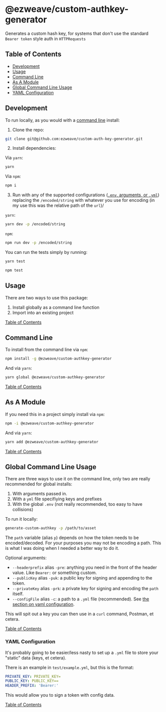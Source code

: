 # @ezweave/custom-authkey-generator

Generates a custom hash key, for systems that don't use the standard `Bearer token` style auth in `HTTPRequests`

## Table of Contents

* [Development](#development)
* [Usage](#usage)
* [Command Line](#command-line)
* [As A Module](#as-a-module)
* [Global Command Line Usage](#global-command-line-usage) 
* [YAML Configuration](#yaml-configuration)


## Development

To run locally, as you would with a [command line](#command-line) install:

1. Clone the repo:

```bash
git clone git@github.com:ezweave/custom-auth-key-generator.git
```

2. Install dependencies:

Via `yarn`:

```bash
yarn
```

Via `npm`:

```bash
npm i
```

3. Run with any of the supported configurations ([`.env`, arguments, or `.yml`](#global-command-line-usage)) replacing the `/encoded/string` with
whatever you use for encoding (in my use this was the relative path of the `url`)/

`yarn`:

```bash
yarn dev -p /encoded/string 
```

`npm`:

```bash
npm run dev -p /encoded/string
```

You can run the tests simply by running:

```bash
yarn test
```

```bash
npm test
```


## Usage

There are two ways to use this package:

1. Install globally as a command line function
1. Import into an existing project


[Table of Contents](#table-of-contents)


## Command Line

To install from the command line via `npm`:

```bash
npm install -g @ezweave/custom-authkey-generator
```

And via `yarn`:

```bash
yarn global @ezweave/custom-authkey-generator
```


[Table of Contents](#table-of-contents)


## As A Module

If you need this in a project simply install via `npm`:

```bash
npm -i @ezweave/custom-authkey-generator
```

And via `yarn`:

```bash
yarn add @ezweave/custom-authkey-generator
```


[Table of Contents](#table-of-contents)


## Global Command Line Usage

There are three ways to use it on the command line, only two are really recommended for global installs:
1. With arguments passed in.
1. With a `yml` file specifiying keys and prefixes
1. With the global `.env` (not really recommended, too easy to have collisions)

To run it locally:

```bash
generate-custom-authkey -p /path/to/asset
```

The `path` variable (alias `p`) depends on how the token needs to be encoded/decoded.  For your purposes you may not be encoding a path.  This is what I was doing when I needed a better way to do it.  

Optional arguments:
* `--headerprefix` alias `-pre`: anything you need in the front of the header value.  Like `Bearer:` or something custom.
* `--publicKey` alias `-puk`: a public key for signing and appending to the token.
* `--privateKey` alias `-prk`: a private key for signing and encoding the `path` itself.
* `--configFile` alias `-c`: a path to a `.yml` file (recommended).  See [the section on yaml configuration](#yaml-configuration).

This will spit out a key you can then use in a `curl` command, Postman, et cetera.


[Table of Contents](#table-of-contents)


### YAML Configuration

It's probably going to be easier/less nasty to set up a `.yml` file to store your "static" data (keys, et cetera).

There is an example in `test/example.yml`, but this is the format:

```yml
PRIVATE_KEY: PRIVATE_KEY=
PUBLIC_KEY: PUBLIC_KEY==
HEADER_PREFIX: 'Bearer:' 
```

This would allow you to sign a token with config data.


[Table of Contents](#table-of-contents)